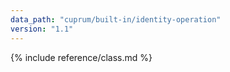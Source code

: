 ```yaml
---
data_path: "cuprum/built-in/identity-operation"
version: "1.1"
---
```


{% include reference/class.md %}
